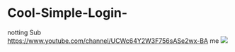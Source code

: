 # Cool-Simple-Login-
notting
Sub https://www.youtube.com/channel/UCWc64Y2W3F756sASe2wx-BA me
![](images/pic.png)
